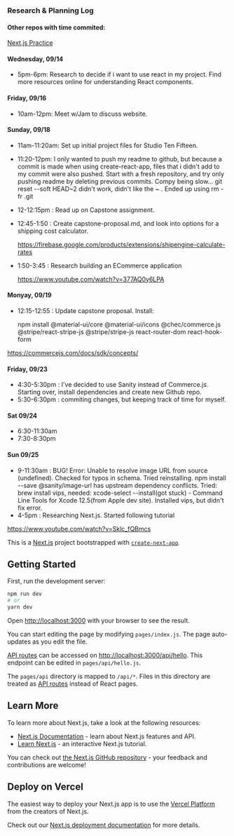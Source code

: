 ### Research & Planning Log
#### Other repos with time commited:

[Next.js Practice](https://github.com/MoseyByrne/next-js-practice)

#### Wednesday, 09/14
* 5pm-6pm: Research to decide if i want to use react in my project. Find more resources online for understanding React components.
#### Friday, 09/16
* 10am-12pm: Meet w/Jam to discuss website.
#### Sunday, 09/18
* 11am-11:20am: Set up initial project files for Studio Ten Fifteen.
* 11:20-12pm: I only wanted to push my readme to github, but because a commit is made when using create-react-app, files that i didn't add to my commit were also pushed. Start with a fresh repository, and try only pushing readme by deleting previous commits.
Compy being slow...
git reset --soft HEAD~2  didn't work, didn't like the ~ .
Ended up using rm -fr .git
* 12-12:15pm : Read up on Capstone assignment.
* 12:45-1:50 : Create capstone-proposal.md, and look into options for a shipping cost calculator.
  
  https://firebase.google.com/products/extensions/shipengine-calculate-rates

* 1:50-3:45 : Research building an ECommerce application
  
  https://www.youtube.com/watch?v=377AQ0y6LPA

#### Monyay, 09/19
* 12:15-12:55 : Update capstone proposal. Install:
  
  npm install @material-ui/core @material-ui/icons @chec/commerce.js @stripe/react-stripe-js @stripe/stripe-js react-router-dom react-hook-form

https://commercejs.com/docs/sdk/concepts/

#### Friday, 09/23
* 4:30-5:30pm : I've decided to use Sanity instead of Commerce.js. Starting over, install dependencies and create new Github repo.
* 5:30-6:30pm : commiting changes, but keeping track of time for myself.
#### Sat 09/24
* 6:30-11:30am
* 7:30-8:30pm
#### Sun 09/25
* 9-11:30am : BUG! Error: Unable to resolve image URL from source (undefined). Checked for typos in schema. Tried reinstalling. npm install --save @sanity/image-url has upstream dependency conflicts. Tried: brew install vips, needed: xcode-select --install(got stuck) - Command Line Tools for Xcode 12.5(from Apple dev site). Installed vips, but didn't fix error.
* 4-5pm : Researching Next.js. Started following tutorial 

https://www.youtube.com/watch?v=Sklc_fQBmcs
   










This is a [Next.js](https://nextjs.org/) project bootstrapped with [`create-next-app`](https://github.com/vercel/next.js/tree/canary/packages/create-next-app).

## Getting Started

First, run the development server:

```bash
npm run dev
# or
yarn dev
```

Open [http://localhost:3000](http://localhost:3000) with your browser to see the result.

You can start editing the page by modifying `pages/index.js`. The page auto-updates as you edit the file.

[API routes](https://nextjs.org/docs/api-routes/introduction) can be accessed on [http://localhost:3000/api/hello](http://localhost:3000/api/hello). This endpoint can be edited in `pages/api/hello.js`.

The `pages/api` directory is mapped to `/api/*`. Files in this directory are treated as [API routes](https://nextjs.org/docs/api-routes/introduction) instead of React pages.

## Learn More

To learn more about Next.js, take a look at the following resources:

- [Next.js Documentation](https://nextjs.org/docs) - learn about Next.js features and API.
- [Learn Next.js](https://nextjs.org/learn) - an interactive Next.js tutorial.

You can check out [the Next.js GitHub repository](https://github.com/vercel/next.js/) - your feedback and contributions are welcome!

## Deploy on Vercel

The easiest way to deploy your Next.js app is to use the [Vercel Platform](https://vercel.com/new?utm_medium=default-template&filter=next.js&utm_source=create-next-app&utm_campaign=create-next-app-readme) from the creators of Next.js.

Check out our [Next.js deployment documentation](https://nextjs.org/docs/deployment) for more details.
